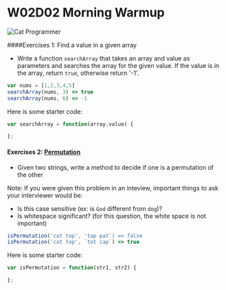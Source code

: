 # W02D02 Morning Warmup
![Cat Programmer](http://s2.quickmeme.com/img/99/9903c7c14add3fd0758b7b5b80c24d48101f296f13ce34736799a82c71f61bc2.jpg)

####Exercises 1: Find a value in a given array
 - Write a function `searchArray` that takes an array and value as parameters and searches the array for the given value. If the value is in the array, return `true`, otherwise return '-1'.
```javascript
var nums = [1,2,3,4,5]
searchArray(nums, 3) => true
searchArray(nums, 6) => -1
```
Here is some starter code:
```javascript
var searchArray = function(array,value) {

};
```


#### Exercises 2: [Permutation](https://en.wikipedia.org/wiki/Permutation)

- Given two strings, write a method to decide if one is a permutation of the other

Note: If you were given this problem in an inteview, important things to ask your interviewer would be:
- Is this case sensitive (ex: is `God` different from `dog`)?
- Is whitespace significant? (for this question, the white space is not important)

```javascript
isPermutation('cat top', 'tap pat`) => false
isPermutation('cat top', `tot cap`) => true
```
Here is some starter code:
```javascript
var isPermutation = function(str1, str2) {

};
```
